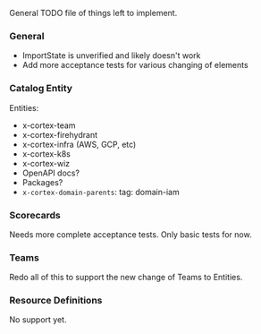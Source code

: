 
General TODO file of things left to implement.

### General

- ImportState is unverified and likely doesn't work
- Add more acceptance tests for various changing of elements

### Catalog Entity

Entities:
- x-cortex-team
- x-cortex-firehydrant
- x-cortex-infra (AWS, GCP, etc)
- x-cortex-k8s
- x-cortex-wiz
- OpenAPI docs?
- Packages?
- `x-cortex-domain-parents`:
    tag: domain-iam

### Scorecards

Needs more complete acceptance tests. Only basic tests for now.

### Teams

Redo all of this to support the new change of Teams to Entities.

### Resource Definitions

No support yet.

